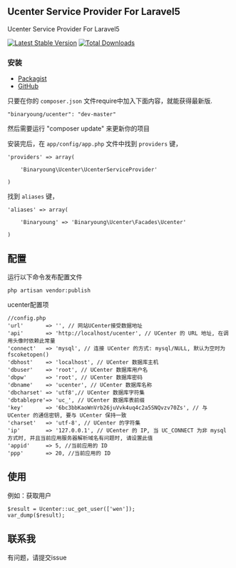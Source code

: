 ## Ucenter Service Provider For Laravel5

Ucenter Service Provider For Laravel5

[![Latest Stable Version](https://poser.pugx.org/binaryoung/ucenter/v/stable.png)](https://packagist.org/packages/binaryoung/ucenter) [![Total Downloads](https://poser.pugx.org/binaryoung/ucenter/downloads.png)](https://packagist.org/packages/binaryoung/ucenter)

### 安装

- [Packagist](https://packagist.org/packages/binaryoung/ucenter)
- [GitHub](https://github.com/binaryoung/ucenter)

只要在你的 `composer.json` 文件require中加入下面内容，就能获得最新版.

~~~
"binaryoung/ucenter": "dev-master"
~~~

然后需要运行 "composer update" 来更新你的项目

安装完后，在 `app/config/app.php` 文件中找到 `providers` 键，

~~~
'providers' => array(

    'Binaryoung\Ucenter\UcenterServiceProvider'

)
~~~

找到 `aliases` 键，

~~~
'aliases' => array(

    'Binaryoung' => 'Binaryoung\Ucenter\Facades\Ucenter'

)
~~~

## 配置
运行以下命令发布配置文件
~~~
php artisan vendor:publish
~~~
ucenter配置项
~~~
//config.php
'url'		=> '', // 网站UCenter接受数据地址
'api'		=> 'http://localhost/ucenter', // UCenter 的 URL 地址, 在调用头像时依赖此常量
'connect'	=> 'mysql', // 连接 UCenter 的方式: mysql/NULL, 默认为空时为 fscoketopen()
'dbhost'	=> 'localhost', // UCenter 数据库主机
'dbuser'	=> 'root', // UCenter 数据库用户名
'dbpw'		=> 'root', // UCenter 数据库密码
'dbname'	=> 'ucenter', // UCenter 数据库名称
'dbcharset'	=> 'utf8',// UCenter 数据库字符集
'dbtablepre'=> 'uc_', // UCenter 数据库表前缀
'key'		=> '6bc3bbKaoWnVrb26juVvk4uq4c2a5SNQvzv70Zs', // 与 UCenter 的通信密钥, 要与 UCenter 保持一致
'charset'	=> 'utf-8', // UCenter 的字符集
'ip'		=> '127.0.0.1', // UCenter 的 IP, 当 UC_CONNECT 为非 mysql 方式时, 并且当前应用服务器解析域名有问题时, 请设置此值
'appid'		=> 5, //当前应用的 ID
'ppp'		=> 20, //当前应用的 ID
~~~

## 使用
例如：获取用户
~~~名为wen的信息
$result = Ucenter::uc_get_user(['wen']);
var_dump($result);
~~~


## 联系我
有问题，请提交issue
